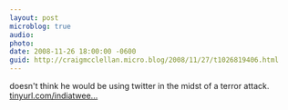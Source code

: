 ```yaml
---
layout: post
microblog: true
audio: 
photo: 
date: 2008-11-26 18:00:00 -0600
guid: http://craigmcclellan.micro.blog/2008/11/27/t1026819406.html
---
```

doesn't think he would be using twitter in the midst of a terror attack. [tinyurl.com/indiatwee...](http://tinyurl.com/indiatweet)
